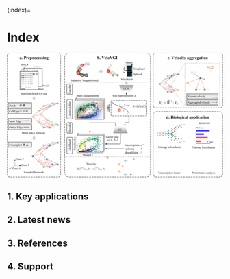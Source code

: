 (index)=

# Index

![流程图](../img/pipeline.png)

## 1. Key applications

## 2. Latest news

## 3. References

## 4. Support